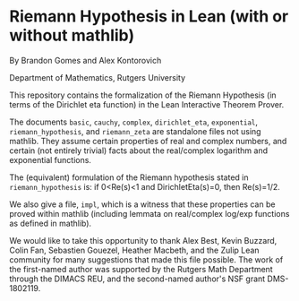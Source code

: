 # Riemann Hypothesis in Lean (with or without mathlib)

By Brandon Gomes and Alex Kontorovich

Department of Mathematics, Rutgers University

This repository contains the formalization of the Riemann Hypothesis (in terms of the Dirichlet eta function) in the Lean Interactive Theorem Prover.

The documents `basic`, `cauchy`, `complex`, `dirichlet_eta`, `exponential`, `riemann_hypothesis`, and `riemann_zeta` are standalone files not using mathlib. They assume certain properties of real and complex numbers, and certain (not entirely trivial) facts about the real/complex logarithm and exponential functions.

The (equivalent) formulation of the Riemann hypothesis stated in `riemann_hypothesis` is: if 0<Re(s)<1 and DirichletEta(s)=0, then Re(s)=1/2.

We also give a file, `impl`, which is a witness that these properties can be proved within mathlib (including lemmata on real/complex log/exp functions as defined in mathlib).

We would like to take this opportunity to thank Alex Best, Kevin Buzzard, Colin Fan, Sebastien Gouezel, Heather Macbeth, and the Zulip Lean community for many suggestions that made this file possible. The work of the first-named author was supported by the Rutgers Math Department through the DIMACS REU, and the second-named author's NSF grant DMS-1802119.
